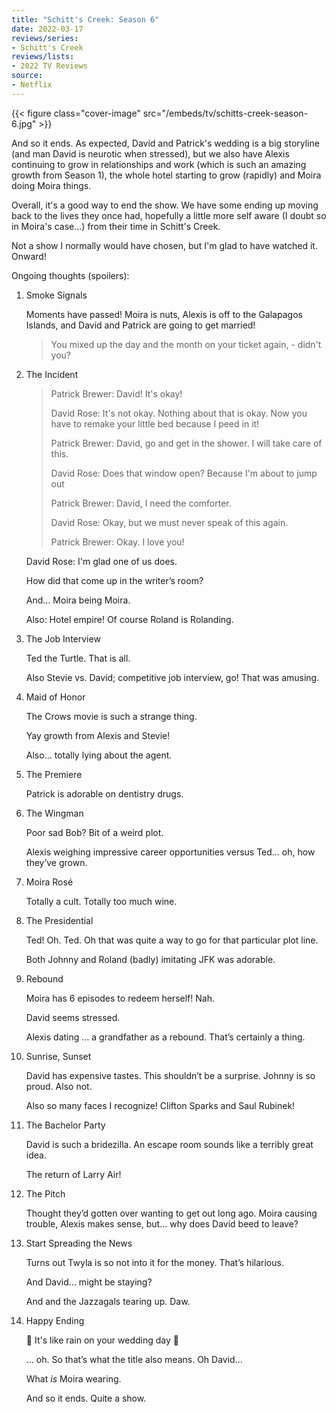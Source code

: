 ```yaml
---
title: "Schitt's Creek: Season 6"
date: 2022-03-17
reviews/series:
- Schitt's Creek
reviews/lists:
- 2022 TV Reviews
source:
- Netflix
---
```

{{< figure class="cover-image" src="/embeds/tv/schitts-creek-season-6.jpg" >}}

And so it ends. As expected, David and Patrick's wedding is a big storyline (and man David is neurotic when stressed), but we also have Alexis continuing to grow in relationships and work (which is such an amazing growth from Season 1), the whole hotel starting to grow (rapidly) and Moira doing Moira things. 

Overall, it's a good way to end the show. We have some ending up moving back to the lives they once had, hopefully a little more self aware (I doubt so in Moira's case...) from their time in Schitt's Creek. 

Not a show I normally would have chosen, but I'm glad to have watched it. Onward!

<!--more-->

Ongoing thoughts (spoilers):

1.  Smoke Signals

    Moments have passed! Moira is nuts, Alexis is off to the Galapagos Islands, and David and Patrick are going to get married!

    > You mixed up the day and the month on your ticket again, - didn't you?

2.  The Incident

    > Patrick Brewer: David! It's okay!
    >
    > David Rose: It's not okay. Nothing about that is okay. Now you have to remake your little bed because I peed in it!
    >
    > Patrick Brewer: David, go and get in the shower. I will take care of this.
    >
    > David Rose: Does that window open? Because I'm about to jump out
    >
    > Patrick Brewer: David, I need the comforter.
    >
    > David Rose: Okay, but we must never speak of this again.
    >
    > Patrick Brewer: Okay. I love you!

    David Rose: I'm glad one of us does.

    How did that come up in the writer’s room?

    And… Moira being Moira.

    Also: Hotel empire! Of course Roland is Rolanding.

3.  The Job Interview

    Ted the Turtle. That is all.

    Also Stevie vs. David; competitive job interview, go! That was amusing.

4. Maid of Honor

    The Crows movie is such a strange thing. 

    Yay growth from Alexis and Stevie!

    Also… totally lying about the agent. 

5. The Premiere 

    Patrick is adorable on dentistry drugs. 

6. The Wingman

    Poor sad Bob? Bit of a weird plot. 

    Alexis weighing impressive career opportunities versus Ted… oh, how they’ve grown. 

7. Moira Rosé

    Totally a cult. Totally too much wine. 

8. The Presidential

    Ted! Oh. Ted. Oh that was quite a way to go for that particular plot line. 

    Both Johnny and Roland (badly) imitating JFK was adorable. 

9. Rebound

    Moira has 6 episodes to redeem herself! Nah. 

    David seems stressed. 

    Alexis dating … a grandfather as a rebound. That’s certainly a thing. 

10. Sunrise, Sunset

    David has expensive tastes. This shouldn’t be a surprise. Johnny is so proud. Also not. 

    Also so many faces I recognize! Clifton Sparks and Saul Rubinek!

11. The Bachelor Party

    David is such a bridezilla. An escape room sounds like a terribly great idea. 

    The return of Larry Air!

12. The Pitch

    Thought they’d gotten over wanting to get out long ago. Moira causing trouble, Alexis makes sense, but… why does David beed to leave?

13. Start Spreading the News

    Turns out Twyla is so not into it for the money. That’s hilarious. 

    And David… might be staying?

    And and the Jazzagals tearing up. Daw. 

14. Happy Ending

    🎵 It's like rain on your wedding day 🎵

    … oh. So that’s what the title also means. Oh David…

    What *is* Moira wearing. 

    And so it ends. Quite a show. 
